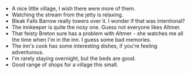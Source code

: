 - A nice little village, I wish there were more of them.
- Watching the stream from the jetty is relaxing.
- Bleak Falls Barrow really towers over it. I wonder if that was intentional?
- The innkeeper is quite the nosy one. Guess not everyone likes Altmer.
- That feisty Breton sure has a problem with Altmer - she watches me all the time when I'm in the inn. I guess some bad memories.
- The inn's cook has some interesting dishes, if you're feeling adventurous.
- I'm rarely staying overnight, but the beds are good.
- Good range of shops for a village this small.
